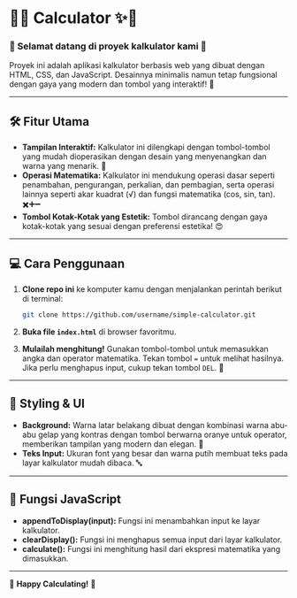 # 📱✨ Calculator ✨📱

### 🎉 Selamat datang di proyek kalkulator kami 🎉

Proyek ini adalah aplikasi kalkulator berbasis web yang dibuat dengan HTML, CSS, dan JavaScript. Desainnya minimalis namun tetap fungsional dengan gaya yang modern dan tombol yang interaktif! 🎨

---

## 🛠️ **Fitur Utama**

- **Tampilan Interaktif:** Kalkulator ini dilengkapi dengan tombol-tombol yang mudah dioperasikan dengan desain yang menyenangkan dan warna yang menarik. 🌈
- **Operasi Matematika:** Kalkulator ini mendukung operasi dasar seperti penambahan, pengurangan, perkalian, dan pembagian, serta operasi lainnya seperti akar kuadrat (√) dan fungsi matematika (cos, sin, tan). ✖️➕➖
- **Tombol Kotak-Kotak yang Estetik:** Tombol dirancang dengan gaya kotak-kotak yang sesuai dengan preferensi estetika! 😍

---

## 💻 **Cara Penggunaan**

1. **Clone repo ini** ke komputer kamu dengan menjalankan perintah berikut di terminal:
    ```bash
    git clone https://github.com/username/simple-calculator.git
    ```

2. **Buka file `index.html`** di browser favoritmu.

3. **Mulailah menghitung!** Gunakan tombol-tombol untuk memasukkan angka dan operator matematika. Tekan tombol `=` untuk melihat hasilnya. Jika perlu menghapus input, cukup tekan tombol `DEL`. 🧮

---

## 🎨 **Styling & UI**

- **Background:** Warna latar belakang dibuat dengan kombinasi warna abu-abu gelap yang kontras dengan tombol berwarna oranye untuk operator, memberikan tampilan yang modern dan elegan. 🌟
- **Teks Input:** Ukuran font yang besar dan warna putih membuat teks pada layar kalkulator mudah dibaca. 🔤

---

## 🔧 **Fungsi JavaScript**

- **appendToDisplay(input):** Fungsi ini menambahkan input ke layar kalkulator.
- **clearDisplay():** Fungsi ini menghapus semua input dari layar kalkulator.
- **calculate():** Fungsi ini menghitung hasil dari ekspresi matematika yang dimasukkan.

---

🌟 **Happy Calculating!** 🌟
